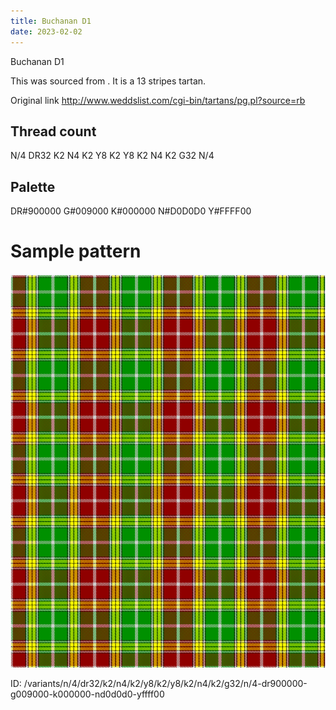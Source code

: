 ```yaml
---
title: Buchanan D1
date: 2023-02-02
---
```

Buchanan D1

This was sourced from <no value>.  It is a 13 stripes tartan.

Original link http://www.weddslist.com/cgi-bin/tartans/pg.pl?source=rb

## Thread count
N/4 DR32 K2 N4 K2 Y8 K2 Y8 K2 N4 K2 G32 N/4

## Palette
DR#900000 G#009000 K#000000 N#D0D0D0 Y#FFFF00

# Sample pattern

![Tartan detail](tartan.png "N/4 DR32 K2 N4 K2 Y8 K2 Y8 K2 N4 K2 G32 N/4 tartan")

ID: /variants/n/4/dr32/k2/n4/k2/y8/k2/y8/k2/n4/k2/g32/n/4-dr900000-g009000-k000000-nd0d0d0-yffff00